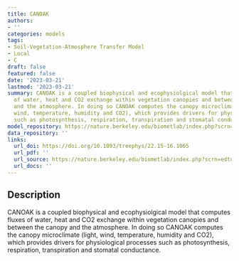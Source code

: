 ```yaml
---
title: CANOAK
authors:
- ''
categories: models
tags:
- Soil-Vegetation-Atmosphere Transfer Model
- Local
- C
draft: false
featured: false
date: '2023-03-21'
lastmod: '2023-03-21'
summary: CANOAK is a coupled biophysical and ecophysiolgical model that computes fluxes
  of water, heat and CO2 exchange within vegetation canopies and between the canopy
  and the atmosphere. In doing so CANOAK computes the canopy microclimate (light,
  wind, temperature, humidity and CO2), which provides drivers for physiological processes
  such as photosynthesis, respiration, transpiration and stomatal conductance.
model_repository: https://nature.berkeley.edu/biometlab/index.php?scrn=edtools
data_repository: ''
links:
  url_doi: https://doi.org/10.1093/treephys/22.15-16.1065
  url_pdf: ''
  url_source: https://nature.berkeley.edu/biometlab/index.php?scrn=edtools
  url_docs: ''
---
```


## Description

CANOAK is a coupled biophysical and ecophysiolgical model that computes fluxes of water, heat and CO2 exchange within vegetation canopies and between the canopy and the atmosphere. In doing so CANOAK computes the canopy microclimate (light, wind, temperature, humidity and CO2), which provides drivers for physiological processes such as photosynthesis, respiration, transpiration and stomatal conductance.

